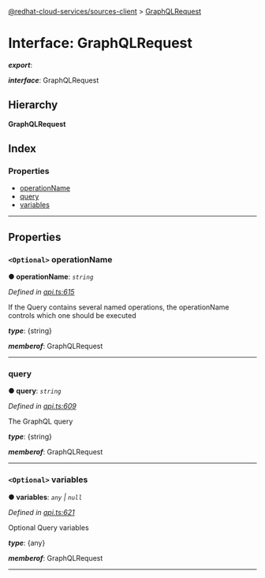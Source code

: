 [@redhat-cloud-services/sources-client](../README.md) > [GraphQLRequest](../interfaces/graphqlrequest.md)

# Interface: GraphQLRequest

*__export__*: 

*__interface__*: GraphQLRequest

## Hierarchy

**GraphQLRequest**

## Index

### Properties

* [operationName](graphqlrequest.md#operationname)
* [query](graphqlrequest.md#query)
* [variables](graphqlrequest.md#variables)

---

## Properties

<a id="operationname"></a>

### `<Optional>` operationName

**● operationName**: *`string`*

*Defined in [api.ts:615](https://github.com/karelhala/javascript-clients/blob/master/packages/sources/api.ts#L615)*

If the Query contains several named operations, the operationName controls which one should be executed

*__type__*: {string}

*__memberof__*: GraphQLRequest

___
<a id="query"></a>

###  query

**● query**: *`string`*

*Defined in [api.ts:609](https://github.com/karelhala/javascript-clients/blob/master/packages/sources/api.ts#L609)*

The GraphQL query

*__type__*: {string}

*__memberof__*: GraphQLRequest

___
<a id="variables"></a>

### `<Optional>` variables

**● variables**: *`any` \| `null`*

*Defined in [api.ts:621](https://github.com/karelhala/javascript-clients/blob/master/packages/sources/api.ts#L621)*

Optional Query variables

*__type__*: {any}

*__memberof__*: GraphQLRequest

___

